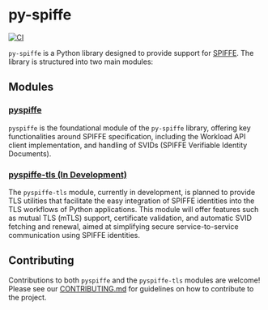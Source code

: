 # py-spiffe

[![CI](https://github.com/HewlettPackard/py-spiffe/actions/workflows/build.yaml/badge.svg?branch=main)](https://github.com/HewlettPackard/py-spiffe/actions/workflows/build.yaml?branch=main)

`py-spiffe` is a Python library designed to provide support for [SPIFFE](https://spiffe.io). The library is
structured into two main modules:

## Modules

### [pyspiffe](pyspiffe/README.md)

`pyspiffe` is the foundational module of the `py-spiffe` library, offering key functionalities around SPIFFE
specification, including the Workload API client implementation, and handling of SVIDs (SPIFFE Verifiable Identity
Documents). 

### [pyspiffe-tls (In Development)](pyspiffe-tls/README.md)

The `pyspiffe-tls` module, currently in development, is planned to provide TLS utilities that facilitate the easy
integration of SPIFFE identities into the TLS workflows of Python applications. This module will offer features such as
mutual TLS (mTLS) support, certificate validation, and automatic SVID fetching and renewal, aimed at simplifying secure
service-to-service communication using SPIFFE identities.

## Contributing

Contributions to both `pyspiffe` and the `pyspiffe-tls` modules are welcome! Please see
our [CONTRIBUTING.md](CONTRIBUTING.md) for guidelines on how to contribute to the project.
